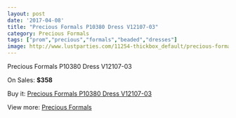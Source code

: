 ```yaml
---
layout: post
date: '2017-04-08'
title: "Precious Formals P10380 Dress V12107-03"
category: Precious Formals
tags: ["prom","precious","formals","beaded","dresses"]
image: http://www.lustparties.com/11254-thickbox_default/precious-formals-p10380-dress-v12107-03.jpg
---
```

Precious Formals P10380 Dress V12107-03

On Sales: **$358**
<a href="https://www.lustparties.com/en/precious-formals/4025-precious-formals-p10380-dress-v12107-03.html"><amp-img layout="responsive" width="600" height="600" src="//www.lustparties.com/11254-thickbox_default/precious-formals-p10380-dress-v12107-03.jpg" alt="Precious Formals P10380 Dress V12107-03 0" /></a>

Buy it: [Precious Formals P10380 Dress V12107-03](https://www.lustparties.com/en/precious-formals/4025-precious-formals-p10380-dress-v12107-03.html "Precious Formals P10380 Dress V12107-03")

View more: [Precious Formals](https://www.lustparties.com/en/18-precious-formals "Precious Formals")